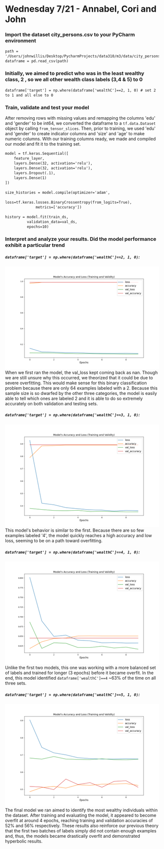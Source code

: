 # Wednesday 7/21 - Annabel, Cori and John

### Import the dataset city_persons.csv to your PyCharm environment
```
path = '/Users/johnwillis/Desktop/PycharmProjects/data310/m3/data/city_persons.csv'
dataframe = pd.read_csv(path)
```
   

### Initially, we aimed to predict who was in the least wealthy class, 2 , so we all other wealth class labels (3,4 & 5) to 0
```
dataframe['target'] = np.where(dataframe['wealthC']==2, 1, 0) # set 2 to 1 and all else to 0
```

### Train, validate and test your model
After removing rows with missing values and remapping the 
columns 'edu' and 'gender' to be int64, we converted the dataframe 
to a `tf.data.Dataset` object by calling `from_tensor_slices`. Then, prior to
training, we used 'edu' and 'gender' to create indicator columns and 'size' and 'age' to make numeric columns.
With our training columns ready, we made and compiled our model and fit it to the training set.
```
model = tf.keras.Sequential([
    feature_layer,
    layers.Dense(32, activation='relu'),
    layers.Dense(32, activation='relu'),
    layers.Dropout(.1),
    layers.Dense(1)
])

size_histories = model.compile(optimizer='adam',
              loss=tf.keras.losses.BinaryCrossentropy(from_logits=True),
              metrics=['accuracy'])

history = model.fit(train_ds,
          validation_data=val_ds,
          epochs=10)
```

### Interpret and analyze your results. Did the model performance exhibit a particular trend
##### `dataframe['target'] = np.where(dataframe['wealthC']==2, 1, 0)`:
![img_13.png](images/ext/img_13.png)
When we first ran the model, the val_loss kept coming back as nan. Though we are still unsure why this occurred, we theorized that it could be due to severe overfitting. This would make sense for this binary classification problem because there are only 64 examples labeled with a 2. Because this sample size is so dwarfed by the other three categories, the model is easily able to tell which ones are labeled 2 and it is able to do so extremely accurately on both validation and testing sets.
    
##### `dataframe['target'] = np.where(dataframe['wealthC']==3, 1, 0)`:
![img_14.png](images/ext/img_14.png)
This model's behavior is similar to the first. Because there are so few examples labeled '4', the model quickly reaches a high accuracy and low loss, seeming to be on a path toward overfitting.

##### `dataframe['target'] = np.where(dataframe['wealthC']==4, 1, 0)`:
![img_15.png](images/ext/img_15.png)
Unlike the first two models, this one was working with a more balanced set of labels and trained for longer (3 epochs) before it became overfit. In the end, this model identified `dataframe['wealthC']==4` ~63% of the time on all three sets.

##### `dataframe['target'] = np.where(dataframe['wealthC']==5, 1, 0)`:
![img_16.png](images/ext/img_16.png)
The final model we ran aimed to identify the most wealthy individuals within the dataset. After training and evaluating the model, it appeared to become overfit at around 4 epochs, reaching training and validation accuracies of 52% and 56% respectively. These results also reinforce our previous theory that the first two batches of labels simply did not contain enough examples and, thus, the models became drastically overfit and demonstrated hyperbolic results.